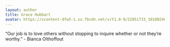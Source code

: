 ```yaml
---
layout: author
title: Grace Hubbart
avatar: https://scontent-dfw5-1.xx.fbcdn.net/v/t1.0-9/22851715_10100240635313531_2012673599142313892_n.jpg?_nc_cat=0&oh=e80cb9560cab7165c1d61bbee6ce8853&oe=5C2480FD
---
```


“Our job is to love others without stopping to inquire whether or not they’re worthy.” - Bianca Olthoffout
